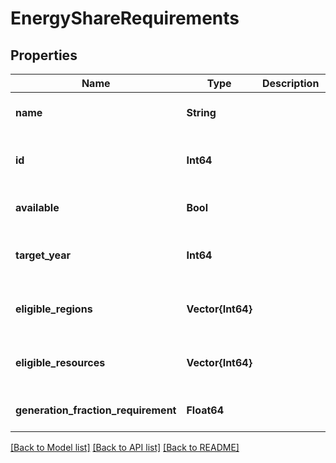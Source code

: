 # EnergyShareRequirements


## Properties
Name | Type | Description | Notes
------------ | ------------- | ------------- | -------------
**name** | **String** |  | [default to nothing]
**id** | **Int64** |  | [optional] [default to nothing]
**available** | **Bool** |  | [default to nothing]
**target_year** | **Int64** |  | [optional] [default to nothing]
**eligible_regions** | **Vector{Int64}** |  | [optional] [default to nothing]
**eligible_resources** | **Vector{Int64}** |  | [optional] [default to nothing]
**generation_fraction_requirement** | **Float64** |  | [optional] [default to 0.0]


[[Back to Model list]](../README.md#models) [[Back to API list]](../README.md#api-endpoints) [[Back to README]](../README.md)


